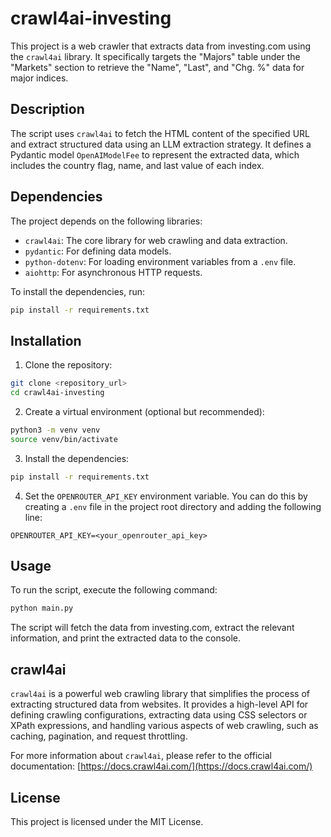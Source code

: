 # crawl4ai-investing

This project is a web crawler that extracts data from investing.com using the `crawl4ai` library. It specifically targets the "Majors" table under the "Markets" section to retrieve the "Name", "Last", and "Chg. %" data for major indices.

## Description

The script uses `crawl4ai` to fetch the HTML content of the specified URL and extract structured data using an LLM extraction strategy. It defines a Pydantic model `OpenAIModelFee` to represent the extracted data, which includes the country flag, name, and last value of each index.

## Dependencies

The project depends on the following libraries:

- `crawl4ai`: The core library for web crawling and data extraction.
- `pydantic`: For defining data models.
- `python-dotenv`: For loading environment variables from a `.env` file.
- `aiohttp`: For asynchronous HTTP requests.

To install the dependencies, run:

```bash
pip install -r requirements.txt
```

## Installation

1. Clone the repository:

```bash
git clone <repository_url>
cd crawl4ai-investing
```

2. Create a virtual environment (optional but recommended):

```bash
python3 -m venv venv
source venv/bin/activate
```

3. Install the dependencies:

```bash
pip install -r requirements.txt
```

4. Set the `OPENROUTER_API_KEY` environment variable. You can do this by creating a `.env` file in the project root directory and adding the following line:

```
OPENROUTER_API_KEY=<your_openrouter_api_key>
```

## Usage

To run the script, execute the following command:

```bash
python main.py
```

The script will fetch the data from investing.com, extract the relevant information, and print the extracted data to the console.

## crawl4ai

`crawl4ai` is a powerful web crawling library that simplifies the process of extracting structured data from websites. It provides a high-level API for defining crawling configurations, extracting data using CSS selectors or XPath expressions, and handling various aspects of web crawling, such as caching, pagination, and request throttling.

For more information about `crawl4ai`, please refer to the official documentation: [https://docs.crawl4ai.com/](https://docs.crawl4ai.com/)

## License

This project is licensed under the MIT License.

